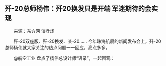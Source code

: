 ## 歼-20总师杨伟：歼20换发只是开端 军迷期待的会实现
　　来源：东方网 演兵场

　　歼-20双座版、歼-20换发、某-20…… 今年珠海航展的新闻发布会上，歼-20总师杨伟就大家关注的热点问题一一回应，亮点多多。

　　@航空工业 盘点了杨伟总设计师“语录”，一起围观：

